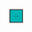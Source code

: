 <!DOCTYPE html>
<html lang="en">
  <head>
    <meta charset="UTF-8">
    <title>Lofties Windows</title>
    <meta name="viewport" content="width=device-width, initial-scale=1">
    <link rel="preconnect" href="https://fonts.gstatic.com">
    <link href="https://fonts.googleapis.com/css2?family=Pacifico&display=swap" rel="stylesheet">
    <style>
      body {font-family: 'Pacifico', cursive;
  }
  .header, header {font-family: 'Pacifico', cursive;
    background-image: url("https://images.unsplash.com/photo-1534447677768-be436bb09401?ixlib=rb-1.2.1&auto=format&fit=crop&w=750&q=80");
    background-size: 100%;
    background-position: center 65%;
    padding: 50px; 
    position: relative;margin: 0;
    width: 80%;
  }
  .confetti {
    position: fixed;
    width: 14px; 
    height: 14px; 
    background-color: #f00;
    pointer-events: none;
  }
  canvas {
    position: absolute;
    top: 10;
    left: 10;
    width: 14%;
    height: 14%;
    pointer-events: none;
  }.cube-container {
    position: absolute;
    transform: translate(5px, 5px);
  }.cube {position: absolute;transform-style: preserve-3d;
    cursor: pointer;
    animation-name: spin;
    animation-duration: 150s; /* adjusted duration */
    animation-iteration-count: infinite;
    animation-timing-function: linear;
  }.cube .side {
    position: absolute;
    width: 21.67px; 
    height: 21.67px; 
    background-color: #00B3B3;
    border: 0.5px solid #260606;
    display: flex;
    justify-content: center;
    align-items: center;
    font-size: 2px;
    color: #260606;}
      .cube .front {
        transform: rotateY(0deg) translateZ(15px);
      }
      .cube .back {
        transform: rotateY(180deg) translateZ(15px);
      }
      .cube .right {
        transform: rotateY(-90deg) translateZ(15px);
      }
      .cube .left {
        transform: rotateY(90deg) translateZ(15px);
      }
      .cube .top {
        transform: rotateX(90deg) translateZ(15px);
      }
      .cube .bottom {
        transform: rotateX(-90deg) translateZ(15px);
      }@keyframes rotate {
        from {
          transform: rotateY(0deg);
        }
        to {
          transform: rotateY(60deg);
        }
      }@keyframes spin {
        from {
          transform: rotateX(0deg) rotateY(0deg);
        }
        to {
          transform: rotateX(60deg) rotateY(60deg);
        }
      }@keyframes spin-slow {
        from {
          transform: rotateX(0deg) rotateY(0deg);
        }
        to {
          transform: rotateX(60deg) rotateY(60deg);
        }
      }.cube .front:hover::before,
      .cube .back:hover::before,
      .cube .right:hover::before,
      .cube .left:hover::before,
      .cube .top:hover::before,
      .cube .bottom:hover::before {
        content: "";
position: absolute;
width: 100%;
height: 100%;
background-color: rgba(255, 255, 255, 0.8);
z-index: 5;
}  .cube .front:hover::before {
    content: "Get a free window clean by finding the squeegee on our site. Start searching now!";
  }.cube .back:hover::before {
    content: "LOFTIES";
  }.cube .right:hover::before {
    content: "LOFTIES";
  }.cube .left:hover::before {
    content: "LOFTIES";
  }.cube .top:hover::before {
    content: "LOFTIES";
  }.cube .bottom:hover::before {
    content: "LOFTIES";
  }
</style>
  </head><header><div class="cube">
      <div class="side front">LOFTIES</div>
      <div class="side back">LOFTIES</div>
      <div class="side right">LOFTIES</div>
      <div class="side left">LOFTIES</div>
      <div class="side top">LOFTIES</div>
      <div class="side bottom">LOFTIES</div>
    <canvas id="confetti"></canvas>
</header>
  <body>
  <script>const NUM_CONFETTI = 10;
const DELAY = 50;
const DIAMETER = 15;
const COLORS = ["#800000", "#800000", ];
const canvas = document.getElementById("confetti");
const context = canvas.getContext("2d");
canvas.width = window.innerWidth;
canvas.height = window.innerHeight;function ConfettiDot(x, y, color) {
  this.x = x;
  this.y = y;
  this.color = color;
  this.colorIndex = 0;
}function randomInt(min, max) {
  return Math.floor(Math.random() * (max - min + 1) + min);
}function initConfetti() {
  const confetti = [];
  for (let i = 0; i < NUM_CONFETTI; i++) {
    const x = randomInt(0, canvas.width - DIAMETER);
    const y = randomInt(0, canvas.height - DIAMETER);
    const color = COLORS[0];
    confetti.push(new ConfettiDot(x, y, color));
  }
  return confetti;
}function drawConfetti(confetti) {
  for (let i = 0; i < confetti.length; i++) {
    const dot = confetti[i];
    context.beginPath();
    context.arc(dot.x, dot.y, DIAMETER, 0, 2 * Math.PI, false);
    context.fillStyle = dot.color;
    context.fill();
  }
}function updateConfetti(confetti) {
  for (let i = 0; i < confetti.length; i++) {
    const dot = confetti[i];
    if (dot.colorIndex < COLORS.length - 1) {
      dot.colorIndex += 1;
      const startColor = COLORS[dot.colorIndex - 1];
      const endColor = COLORS[dot.colorIndex];
      const r1 = parseInt(startColor.substr(1, 2), 16);
      const g1 = parseInt(startColor.substr(3, 2), 16);
      const b1 = parseInt(startColor.substr(5, 2), 16);
      const r2 = parseInt(endColor.substr(1, 2), 16);
      const g2 = parseInt(endColor.substr(3, 2), 16);
      const b2 = parseInt(endColor.substr(5, 2), 16);
      const r = Math.floor((r1 * (COLORS.length - dot.colorIndex) + r2 * dot.colorIndex) / COLORS.length);
      const g = Math.floor((g1 * (COLORS.length - dot.colorIndex) + g2 * dot.colorIndex) / COLORS.length);
      const b = Math.floor((b1 * (COLORS.length - dot.colorIndex) + b2 * dot.colorIndex) / COLORS.length);
      dot.color = `rgb(${r},${g},${b})`;
    }
    dot.x += randomInt(-1, 1);
    dot.y += randomInt(1, 3);
    if (dot.y > canvas.height) {
      dot.y = -DIAMETER;
      dot.x = randomInt(0, canvas.width - DIAMETER);
    }
  }
}function animateConfetti() {
  context.clearRect(0, 0, canvas.width, canvas.height);
  drawConfetti(confetti);
  updateConfetti(confetti);
  setTimeout(animateConfetti,DELAY);
}const confetti = initConfetti();
animateConfetti();</script>
 </body>
</html>

